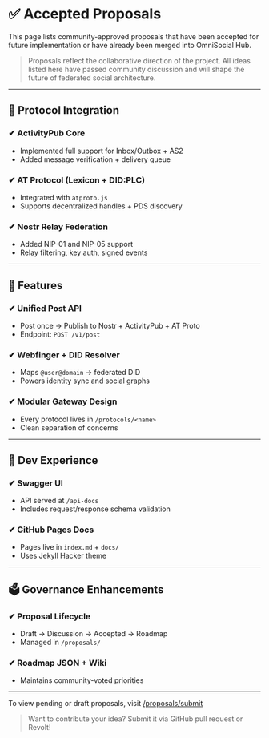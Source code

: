 # ✅ Accepted Proposals

This page lists community-approved proposals that have been accepted for future implementation or have already been merged into OmniSocial Hub.

> Proposals reflect the collaborative direction of the project. All ideas listed here have passed community discussion and will shape the future of federated social architecture.

---

## 🧠 Protocol Integration

### ✔ ActivityPub Core
- Implemented full support for Inbox/Outbox + AS2
- Added message verification + delivery queue

### ✔ AT Protocol (Lexicon + DID:PLC)
- Integrated with `atproto.js`
- Supports decentralized handles + PDS discovery

### ✔ Nostr Relay Federation
- Added NIP-01 and NIP-05 support
- Relay filtering, key auth, signed events

---

## 🔌 Features

### ✔ Unified Post API
- Post once → Publish to Nostr + ActivityPub + AT Proto
- Endpoint: `POST /v1/post`

### ✔ Webfinger + DID Resolver
- Maps `@user@domain` → federated DID
- Powers identity sync and social graphs

### ✔ Modular Gateway Design
- Every protocol lives in `/protocols/<name>`
- Clean separation of concerns

---

## 🧱 Dev Experience

### ✔ Swagger UI
- API served at `/api-docs`
- Includes request/response schema validation

### ✔ GitHub Pages Docs
- Pages live in `index.md` + `docs/`
- Uses Jekyll Hacker theme

---

## 🗳 Governance Enhancements

### ✔ Proposal Lifecycle
- Draft → Discussion → Accepted → Roadmap
- Managed in `/proposals/`

### ✔ Roadmap JSON + Wiki
- Maintains community-voted priorities

---

To view pending or draft proposals, visit [/proposals/submit](submit.md)

> Want to contribute your idea? Submit it via GitHub pull request or Revolt!
